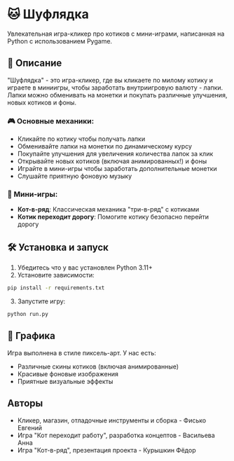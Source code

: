 # 🐱 Шуфлядка

Увлекательная игра-кликер про котиков с мини-играми, написанная на Python с использованием Pygame.

## 📝 Описание

"Шуфлядка" - это игра-кликер, где вы кликаете по милому котику и играете в миниигры, чтобы заработать внутриигровую валюту - лапки. Лапки можно обменивать на монетки и покупать различные улучшения, новых котиков и фоны.

### 🎮 Основные механики:

- Кликайте по котику чтобы получать лапки
- Обменивайте лапки на монетки по динамическому курсу
- Покупайте улучшения для увеличения количества лапок за клик
- Открывайте новых котиков (включая анимированных!) и фоны
- Играйте в мини-игры чтобы заработать дополнительные монетки
- Слушайте приятную фоновую музыку

### 🎲 Мини-игры:

- **Кот-в-ряд**: Классическая механика "три-в-ряд" с котиками
- **Котик переходит дорогу**: Помогите котику безопасно перейти дорогу

## 🛠️ Установка и запуск

1. Убедитесь что у вас установлен Python 3.11+
2. Установите зависимости:

```bash
pip install -r requirements.txt
```

3. Запустите игру:

```bash
python run.py
```

## 🎨 Графика

Игра выполнена в стиле пиксель-арт. У нас есть:
- Различные скины котиков (включая анимированные)
- Красивые фоновые изображения
- Приятные визуальные эффекты

## Авторы

- Кликер, магазин, отладочные инструменты и сборка - Фисько Евгений
- Игра "Кот переходит работу", разработка концептов - Васильева Анна
- Игра "Кот-в-ряд", презентация проекта - Курышкин Фёдор


